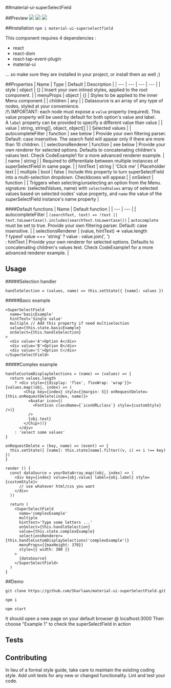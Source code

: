 ##material-ui-superSelectField

##Preview
![](https://github.com/Sharlaan/material-ui-superSelectField/blob/master/dataSource.png)
![](https://github.com/Sharlaan/material-ui-superSelectField/blob/master/caseInsensitive.png)
![](https://github.com/Sharlaan/material-ui-superSelectField/blob/master/chips.png)


##Installation
`npm i material-ui-superselectfield`  

This component requires 4 dependencies :
- react
- react-dom
- react-tap-event-plugin 
- material-ui  

... so make sure they are installed in your project, or install them as well ;)

##Properties
| Name | Type | Default | Description |
| --- | --- | --- | --- |
| style | object | {} | Insert your own inlined styles, applied to the root component. |
| menuProps | object | {} | Styles to be applied to the inner Menu component |
| children | any |  | Datasource is an array of any type of nodes, styled at your convenience.<br>/!\ IMPORTANT: each node must expose a `value` property (required). This value property will be used by default for both option's value and label.<br>A `label` property can be provided to specify a different value than value |
| value | string, string[], object, object[] | | Selected values |
| autocompleteFilter | function | see below | Provide your own filtering parser. Default: case insensitive. The search field will appear only if there are more than 10 children. |
| selectionsRenderer | function | see below | Provide your own renderer for selected options. Defaults to concatenating children's values text. Check CodeExample1 for a more advanced renderer example. |
| name | string | | Required to differentiate between multiple instances of superSelectField in same page. |
| hintText | string | 'Click me' | Placeholder text |
| multiple | bool | false | Include this property to turn superSelectField into a multi-selection dropdown. Checkboxes will appear.|
| onSelect | function | | Triggers when selecting/unselecting an option from the Menu.<br>signature: (selectedValues, name) with `selectedValues` array of selected values based on selected nodes' value property, and `name` the value of the superSelectField instance's name property |

####Default functions
| Name | Default function |
| --- | --- |
| autocompleteFilter | ```(searchText, text) => !text || text.toLowerCase().includes(searchText.toLowerCase())``` | `autocomplete` must be set to true. Provide your own filtering parser. Default: case insensitive. |
| selectionsRenderer | <span>(value, hintText) => value.length<br>? typeof value === 'string' ? value : value.join(', ')<br>: hintText</span> | Provide your own renderer for selected options. Defaults to concatenating children's values text. Check CodeExample1 for a more advanced renderer example. |


## Usage
#####Selection handler
```
handleSelection = (values, name) => this.setState({ [name]: values })
```
#####Basic example
```
<SuperSelectField
  name='basicExample'
  hintText='Single value'
  multiple // Add this property if need multiselection
  value={this.state.basicExample}
  onSelect={this.handleSelection}
>
  <div value='A'>Option A</div>
  <div value='B'>Option B</div>
  <div value='C'>Option C</div>
</SuperSelectField>
```
#####Complex example
```
handleCustomDisplaySelections = (name) => (values) => {
  return values.length
    ? <div style={{display: 'flex', flexWrap: 'wrap'}}>{values.map((obj, index) => (
        <Chip key={index} style={{margin: 5}} onRequestDelete={this.onRequestDelete(index, name)}>
          <Avatar icon={(
            <FontIcon className={`iconURLclass`} style={customStyle} />)}
          />
          {obj.text}
        </Chip>))}
      </div>
    : 'select some values'
}

onRequestDelete = (key, name) => (event) => {
  this.setState({ [name]: this.state[name].filter((v, i) => i !== key) })
}

render () {
  const dataSource = yourDataArray.map((obj, index) => (
    <div key={index} value={obj.value} label={obj.label} style={customStyle}>
      // use whatever html/css you want
    </div>
  ))

  return (
    <SuperSelectField
      name='complexExample'
      multiple
      hintText='Type some letters ...'
      onSelect={this.handleSelection}
      value={this.state.complexExample}
      selectionsRenderer={this.handleCustomDisplaySelections('complexExample')}
      menuProps={{maxHeight: 370}}
      style={{ width: 300 }}
    >
      {dataSource}
    </SuperSelectField>
  )
}
```

##Demo
```
git clone https://github.com/Sharlaan/material-ui-superSelectField.git

npm i

npm start
```
It should open a new page on your default browser @ localhost:3000
Then choose "Example 1" to check the superSelectField in action


## Tests


## Contributing
In lieu of a formal style guide, take care to maintain the existing coding style. Add unit tests for any new or changed functionality. Lint and test your code.
